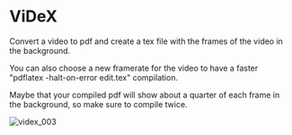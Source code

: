 # ViDeX
Convert a video to pdf and create a tex file with the frames of the video in the background.

You can also choose a new framerate for the video to have a faster "pdflatex -halt-on-error edit.tex" compilation.

Maybe that your compiled pdf will show about a quarter of each frame in the background, so make sure to compile twice. 

![videx_003](https://user-images.githubusercontent.com/114911243/218342796-d7488657-6f55-4757-8278-48ff73349526.jpg)
